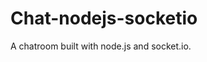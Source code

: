 # Chat-nodejs-socketio
A chatroom built with node.js and socket.io.

<a href="http://www.jianshu.com/p/d9b1273a93fd">
